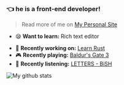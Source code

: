 ### 👈 he is a front-end developer!

> Read more of me on [My Personal Site](https://www.mongkii.com/)

- 😪 **Want to learn:** Rich text editor
>
- 👷 **Recently working on:** [Learn Rust](https://tourofrust.com/00_en.html)
- 🎮 **Recently playing:** [Baldur's Gate 3](https://store.steampowered.com/app/1086940)
- 🙉 **Recently listening:** [LETTERS - BiSH](https://music.apple.com/jp/album/letters/1519409860)
>
![My github stats](https://github-readme-stats.vercel.app/api?username=mongkii&show_icons=true&title_color=1e8603&text_color=68b587&icon_color=b7d364)

<!--
**Mongkii/Mongkii** is a ✨ _special_ ✨ repository because its `README.md` (this file) appears on your GitHub profile.

Here are some ideas to get you started:

- 🔭 I’m currently working on ...
- 🌱 I’m currently learning ...
- 👯 I’m looking to collaborate on ...
- 🤔 I’m looking for help with ...
- 💬 Ask me about ...
- 📫 How to reach me: ...
- 😄 Pronouns: ...
- ⚡ Fun fact: ...
-->
